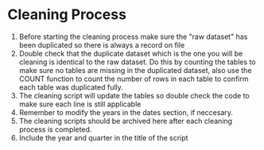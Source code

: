 # Cleaning Process

1) Before starting the cleaning process make sure the "raw dataset" has been duplicated so there is always a record on file
2) Double check that the duplicate dataset which is the one you will be cleaning is identical to the raw dataset. Do this by counting the tables to make sure no tables are missing in the duplicated dataset, also use the COUNT function to count the number of rows in each table to confirm each table was duplicated fully.
3) The cleaning script will update the tables so double check the code to make sure each line is still applicable
4) Remember to modify the years in the dates section, if neccesary.
5) The cleaning scripts should be archived here after each cleaning process is completed.
6) Include the year and quarter in the title of the script
